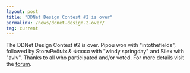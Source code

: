 ```yaml
---
layout: post
title: "DDNet Design Contest #2 is over"
permalink: /news/ddnet-design-2-over/
tag: current
---
```


The DDNet Design Contest #2 is over.
Pipou won with "intothefields", followed by StorмPʜöɴix & ☫σяεσ with "windy springday" and Silex with "aviv".
Thanks to all who participated and/or voted. For more details visit the [forum](//forum.ddnet.org/viewtopic.php?f=33&t=5151).
